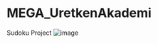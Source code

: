# MEGA_UretkenAkademi

Sudoku Project
![image](https://github.com/M-Guney/MEGA_UretkenAkademi/assets/129216053/b0dda5c8-b15f-4f1b-85c7-1d2d59223b11)
